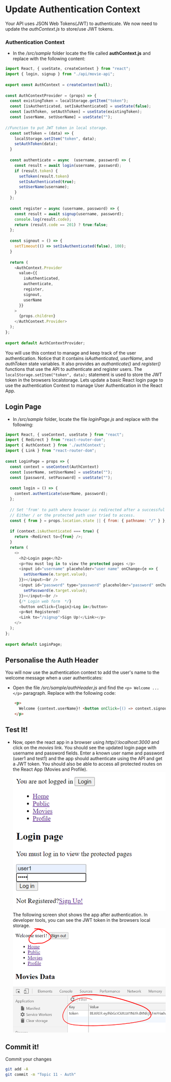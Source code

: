 # Update Authentication Context

Your API uses JSON Web Tokens(JWT) to authenticate. We now need to update the *authContext.js* to store/use JWT tokens.

### Authentication Context

+ In the */src/sample* folder locate the file called **authContext.js** and replace with the following content:   

```javascript
import React, { useState, createContext } from "react";
import { login, signup } from "./api/movie-api";

export const AuthContext = createContext(null);

const AuthContextProvider = (props) => {
  const existingToken = localStorage.getItem("token");
  const [isAuthenticated, setIsAuthenticated] = useState(false);
  const [authToken, setAuthToken] = useState(existingToken);
  const [userName, setUserName] = useState("");

//Function to put JWT token in local storage.
  const setToken = (data) => {
    localStorage.setItem("token", data);
    setAuthToken(data);
  }

  const authenticate = async  (username, password) => {
    const result = await login(username, password);
    if (result.token) {
      setToken(result.token)
      setIsAuthenticated(true);
      setUserName(username);
    }
  };

  const register = async (username, password) => {
    const result = await signup(username, password);
    console.log(result.code);
    return (result.code == 201) ? true:false;
  };

  const signout = () => {
    setTimeout(() => setIsAuthenticated(false), 100);
  }

  return (
    <AuthContext.Provider
      value={{
        isAuthenticated,
        authenticate,
        register,
        signout,
        userName
      }}
    >
      {props.children}
    </AuthContext.Provider>
  );
};

export default AuthContextProvider;
```

You will use this context to manage and keep track of the user authentication. Notice that it contains *isAuthenticated, userName*, and *authToken* state variables. It also provides an *authanticate()* and *register()* functions that use the API to authenticate and register users.
The ``localStorage.setItem("token", data);`` statement is used to store the JWT token in the browsers localstorage. 
Lets update a basic React login page to use the authentication Context to manage User  Authentication in the React App.

## Login Page

+ In */src/sample* folder, locate the file *loginPage.js* and replace with the following:

~~~javascript
import React, { useContext, useState } from "react";
import { Redirect } from "react-router-dom";
import { AuthContext } from './authContext';
import { Link } from "react-router-dom";

const LoginPage = props => {
  const context = useContext(AuthContext)
  const [userName, setUserName] = useState("");
  const [password, setPassword] = useState("");

  const login = () => {
    context.authenticate(userName, password);
  };

  // Set 'from' to path where browser is redirected after a successful login.
  // Either / or the protected path user tried to access.
  const { from } = props.location.state || { from: { pathname: "/" } };

  if (context.isAuthenticated === true) {
    return <Redirect to={from} />;
  }
  return (
    <>
      <h2>Login page</h2>
      <p>You must log in to view the protected pages </p>
      <input id="username" placeholder="user name" onChange={e => {
        setUserName(e.target.value);
      }}></input><br />
      <input id="password" type="password" placeholder="password" onChange={e => {
        setPassword(e.target.value);
      }}></input><br />
      {/* Login web form  */}
      <button onClick={login}>Log in</button>
      <p>Not Registered?
      <Link to="/signup">Sign Up!</Link></p>
    </>
  );
};

export default LoginPage;
~~~

## Personalise the Auth Header

You will now use the authentication context to add the user's name to the welcome  message when a user authenticates:

+ Open the file */src/sample/authHeader.js* and find the ``<p> Welcome ...</p>`` paragraph.  Replace with the following code:

~~~html
    <p>
      Welcome {context.userName}! <button onClick={() => context.signout()}>Sign out</button>
    </p>
~~~

## Test It!

+ Now, open the react app in a browser using *http//:localhost:3000* and click on the *movies* link. You should see the updated login page with username and password fields. Enter a known user name and password (user1 and test1) and the app should authenticate using the API and get a JWT token. You should also be able to access all protected routes  on the React App (Movies and Profile).  
![Log In Page](img/3.png)   
The following screen shot shows the app after authentication. In developer tools, you can see the JWT token in the browsers local storage.  
![JWT Token in Browser Local Storage](img/4.png)

## Commit it!
Commit your changes
~~~bash
git add -A
git commit -m "Topic 11 - Auth"
~~~

